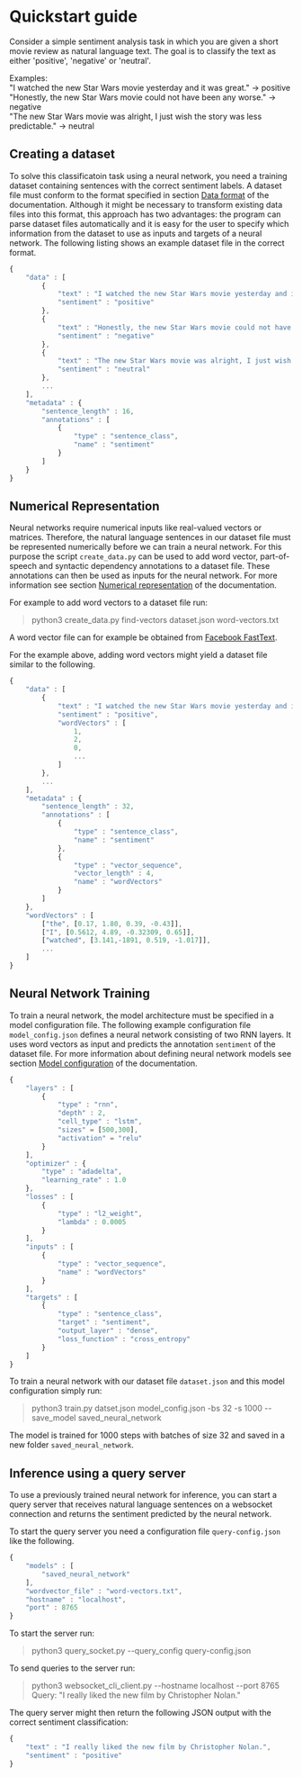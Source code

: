 # Quickstart guide

Consider a simple sentiment analysis task in which you are given a short movie review as natural language text. The goal is to classify the text as either 'positive', 'negative' or 'neutral'.

Examples:  
"I watched the new Star Wars movie yesterday and it was great." -> positive  
"Honestly, the new Star Wars movie could not have been any worse." -> negative  
"The new Star Wars movie was alright, I just wish the story was less predictable." -> neutral

## Creating a dataset

To solve this classificatoin task using a neural network, you need a training dataset containing sentences with the correct sentiment labels.
A dataset file must conform to the format specified in section [Data format](data-format.md) of the documentation. Although it might be necessary to transform existing data files into this format, this approach has two advantages: the program can parse dataset files automatically and it is easy for the user to specify which information from the dataset to use as inputs and targets of a neural network. The following listing shows an example dataset file in the correct format.

```javascript
{
    "data" : [
        {
            "text" : "I watched the new Star Wars movie yesterday and it was great.",
            "sentiment" : "positive"
        },
        {
            "text" : "Honestly, the new Star Wars movie could not have been any worse.",
            "sentiment" : "negative"
        },
        {
            "text" : "The new Star Wars movie was alright, I just wish the story was less predictable.",
            "sentiment" : "neutral"
        },
        ...
    ],
    "metadata" : {
        "sentence_length" : 16,
        "annotations" : [
            {
                "type" : "sentence_class",
                "name" : "sentiment"
            }
        ]
    }
}
```

## Numerical Representation

Neural networks require numerical inputs like real-valued vectors or matrices. Therefore, the natural language sentences in our dataset file must be represented numerically before we can train a neural network. For this purpose the script `create_data.py` can be used to add word vector, part-of-speech and syntactic dependency annotations to a dataset file. These annotations can then be used as inputs for the neural network. For more information see section [Numerical representation](numerical-representation.md) of the documentation.

For example to add word vectors to a dataset file run:

> python3 create_data.py find-vectors dataset.json word-vectors.txt

A word vector file can for example be obtained from [Facebook FastText](https://github.com/facebookresearch/fastText).

For the example above, adding word vectors might yield a dataset file similar to the following.

```javascript
{
    "data" : [
        {
            "text" : "I watched the new Star Wars movie yesterday and it was great.",
            "sentiment" : "positive",
            "wordVectors" : [
                1,
                2,
                0,
                ...
            ]
        },
        ...
    ],
    "metadata" : {
        "sentence_length" : 32,
        "annotations" : [
            {
                "type" : "sentence_class",
                "name" : "sentiment"
            },
            {
                "type" : "vector_sequence",
                "vector_length" : 4,
                "name" : "wordVectors"
            }
        ]
    },
    "wordVectors" : [
        ["the", [0.17, 1.80, 0.39, -0.43]],
        ["I", [0.5612, 4.89, -0.32309, 0.65]],
        ["watched", [3.141,-1891, 0.519, -1.017]],
        ...
    ]
}
```

## Neural Network Training

To train a neural network, the model architecture must be specified in a model configuration file. The following example configuration file `model_config.json` defines a neural network consisting of two RNN layers. It uses word vectors as input and predicts the annotation `sentiment` of the dataset file. For more information about defining neural network models see section [Model configuration](model-configuration.md) of the documentation.

```javascript
{
    "layers" : [
        {
            "type" : "rnn",
            "depth" : 2,
            "cell_type" : "lstm",
            "sizes" = [500,300],
            "activation" = "relu"
        }
    ],
    "optimizer" : {
        "type" : "adadelta",
        "learning_rate" : 1.0
    },
    "losses" : [
        {
            "type" : "l2_weight",
            "lambda" : 0.0005
        }
    ],
    "inputs" : [
        {
            "type" : "vector_sequence",
            "name" : "wordVectors"
        }
    ],
    "targets" : [
        {
            "type" : "sentence_class",
            "target" : "sentiment",
            "output_layer" : "dense",
            "loss_function" : "cross_entropy"
        }
    ]
}
```

To train a neural network with our dataset file `dataset.json` and this model configuration simply run:

> python3 train.py datset.json model_config.json -bs 32 -s 1000 --save_model saved_neural_network

The model is trained for 1000 steps with batches of size 32 and saved in a new folder `saved_neural_network`.

## Inference using a query server

To use a previously trained neural network for inference, you can start a query server that receives natural language sentences on a websocket connection and returns the sentiment predicted by the neural network.

To start the query server you need a configuration file `query-config.json` like the following.


```javascript
{
    "models" : [
        "saved_neural_network"
    ],
    "wordvector_file" : "word-vectors.txt",
    "hostname" : "localhost",
    "port" : 8765
}
```

To start the server run:

> python3 query_socket.py --query_config query-config.json

To send queries to the server run:
> python3 websocket_cli_client.py --hostname localhost --port 8765  
> Query: "I really liked the new film by Christopher Nolan."

The query server might then return the following JSON output with the correct sentiment classification:

```javascript
{
    "text" : "I really liked the new film by Christopher Nolan.",
    "sentiment" : "positive"
}
```
